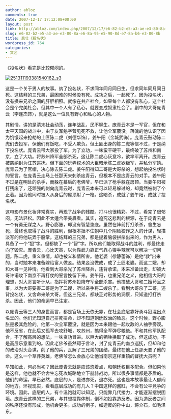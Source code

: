 ```yaml
---
author: abloz
comments: true
date: 2007-12-17 17:12:08+00:00
layout: post
link: http://abloz.com/index.php/2007/12/17/e6-82-b2-e5-a3-ae-e3-80-8a-e6-8a-95-e5-90-8d-e7-8a-b6-e3-80-8b/
slug: e6-82-b2-e5-a3-ae-e3-80-8a-e6-8a-95-e5-90-8d-e7-8a-b6-e3-80-8b
title: 悲壮《投名状》
wordpress_id: 764
categories:
- 文艺
---
```


《投名状》看完是比较郁闷的。


[![251311193381540162_s3](http://byfiles.storage.msn.com/y1pH2nFw-2E9Sb6NiWWn05HX_N9j8NHfkVm-Kz6WMmg_BzHQxXBSYSOURYsDZIJ0W1bA9cPcBwevqE?PARTNER=WRITER)](http://byfiles.storage.msn.com/y1pH2nFw-2E9SaCK9vEzJMYwtbVJFuB4bL4AB5JSy-q9KZULPf4oMiBGTpk9HayU_fW5-fNl0pOgmE?PARTNER=WRITER)


这是一个关于男人的故事。纳了投名状，不求同年同月同日生，但求同年同月同日死。这结拜的三兄弟，最困难的时候没有死。成功之后，一起死了。因为投名状，没有换来兄弟之间的肝胆相照。就像在共产社会，如果每个人都没有私心，这个社会是个完美社会。但其中一个人有了私心，就要变成奴隶社会了。剧中的大哥庞青云（李连杰饰），就是这么一位具有野心和私心的人物。


其剧情，讲的是清末社会动荡，连年战乱，民不聊生。庞青云本是一军官，但在和太平天国的战斗中，由于友军魁字营见死不救，让他全军覆没。落魄的他认识了因为饥饿起来抢劫的土匪陈二虎（刘德华饰），姜午阳（金城武饰）。庞青云鼓动陈二虎们去投军，保他们有饭吃，不受人欺负。但土匪出身的陈二虎等信不过，于是纳下投名状。庞青云带大家投了军。为了立功，一味蛮干硬干，最终破了苏州和南京，立了大功。将苏州降军全部杀死，这让陈二虎心灰意冷，欲率军离开。庞青云被慈禧封为江苏巡抚。但下面的玩弄权术的大臣暗示陈二虎欲叛军，并私分军饷。庞青云为了官帽，决心除去陈二虎。姜午阳得知二哥是大哥杀的，想起纳投名状时的誓言，在庞青云走马上任那天来刺杀庞青云，但根本不是庞青云的对手。姜午阳不过是在明处的杀手，而躲在幕后的老佛爷，早已派了枪手躲在房顶。当姜午阳被打残废了，还顽强的刺向庞青云时，庞青云本来可以轻易躲过的，却竟然被刺了个正着。因为他同时被人从身后的屋顶射了一枪。这暗杀，成就了姜午阳，成就了投名状。


这电影布景化妆非常真实，再现了战争的残酷。打斗也很精彩。不过，看完了很郁闷，无法轻松。因此不太适合带美眉看。其实，追究这悲剧的根源，在于庞青云是一个有勇无谋之人。野心膨胀，却没有智慧垫底。虽然在阵前打打杀杀，舍生忘死，最终也取得了战斗的胜利，但根本抵不住朝中几个阴险狡诈之人的计谋，轻描淡写的将他玩弄于股掌。这结拜的三兄弟，都是提着脑袋拼杀出来的，作为男人，具备了一个“狠”字。但都缺了一个“智”字。所以他们能取得战斗的胜利，却最终走向了毁灭。庞青云，心比天高，以为靠武力靠正气靠心狠手辣就可以解决一切问题。陈二虎，重义重情，却也被义和情所害。他老婆（徐静蕾饰）是他“救”出来的，当时她本来准备嫁给富人做妾。结果妾没做成，成了土匪老婆。而这二嫂，却和大哥一见钟情。他看到大哥杀光了苏州降兵，违背承诺，本来准备出走，却被大哥许诺攻下南京不再打仗的誓言挽留下来。姜午阳，也重兄弟之义，他相信大哥的理想，对大哥言听计从，指挥将苏州投降守军全部杀害。他撞破大哥和二嫂苟且之事，以为大哥要害二哥是为了二嫂，所以亲手将二嫂杀了。看到大哥杀了二哥，违背投名状，又舍命来杀大哥。但这三兄弟，都缺乏对形势的洞察，只知道打打杀杀。因此，他们的命运早已注定。


以庞青云等三人的身世而言，都是官场上无依无靠，在社会底层靠好勇斗狠混出点名堂的。他们光知道自己拼死拼命，却不知道朝廷政治的险恶。这个时候，野心膨胀是极其危险的。他第一次全军覆没，就是因为本来跟他一起攻敌的人袖手旁观。他不反省，在此后又孤军去攻舒城，攻苏州，搞得全军弹尽粮绝。不和其他军队配合，不了解高层的想法，一味贪功冒进。以巨大的牺牲换取了成功，但这成功，不是高层乐意看到的。因此老佛爷虽然碍于言论，封了庞青云的南京巡抚，但却和他的政治对头合谋，削了他的兵，瓦解了三兄弟的团结，最终在他上任那天要了他的命。这么一个草莽英雄，老佛爷怎么会放心让他当南京这样重镇的督抚大员呢？


早知如此，何必当初？因此庞青云就是应该悠着点，和朝廷权臣多配合。但如果他是这样，他也就不会舍生忘死攻城略地立下赫赫战功。所以很多事情都是矛盾的。他们的命运，早已必然。底层的人，是进亦死，退亦死。这也是本故事最让人郁闷的地方。环视现实，看看底层成功的有几人？中国这样的酱缸，不会有公平竞争的环境。因此，底层的人，有个温饱就可以知足。只能靠几代接力，才能逐渐摆脱困境。庞青云这样的三兄弟，与其想投靠体制，倒不如投靠造反者。因为造反者之间的秩序还没有形成，他机会更多。成功的例子，如造反的孙中山，蒋介石，如毛泽东。

